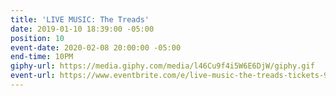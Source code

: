 ```yaml
---
title: 'LIVE MUSIC: The Treads'
date: 2019-01-10 18:39:00 -05:00
position: 10
event-date: 2020-02-08 20:00:00 -05:00
end-time: 10PM
giphy-url: https://media.giphy.com/media/l46Cu9f4i5W6E6DjW/giphy.gif
event-url: https://www.eventbrite.com/e/live-music-the-treads-tickets-90432154007
---
```


